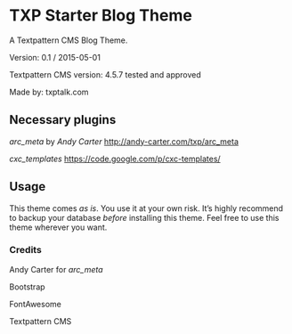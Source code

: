 # TXP Starter Blog Theme
A Textpattern CMS Blog Theme.

Version: 0.1 / 2015-05-01

Textpattern CMS version: 4.5.7 tested and approved

Made by: txptalk.com

## Necessary plugins
*arc_meta* by _Andy Carter_
http://andy-carter.com/txp/arc_meta

*cxc_templates*
https://code.google.com/p/cxc-templates/

## Usage
This theme comes _as is_. You use it at your own risk. It’s highly recommend to backup your database *before* installing this theme. Feel free to use this theme wherever you want.

### Credits
Andy Carter for *arc_meta*

Bootstrap

FontAwesome

Textpattern CMS
